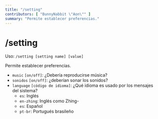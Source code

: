 ```yaml
---
title: "/setting"
contributors: [ "BunnyNabbit \"Aon\"" ]
summary: "Permite establecer preferencias."
---
```


# /setting

Uso: `/setting [setting name] [value]`

Permite establecer preferencias.

- `music` `[on/off]`: ¿Debería reproducirse música?
- `sonidos` `[on/off]`: ¿deberían sonar los sonidos?
- `language` `[código de idioma]`: ¿Qué idioma es usado por los mensajes del sistema?
  - `es`: Inglés
  - `en-zhing`: Inglés como Zhing-
  - `es`: Español
  - `pt-br`: Portugués brasileño
